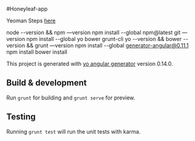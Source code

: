 #Honeyleaf-app

Yeoman Steps [here](http://yeoman.io/codelab/setup.html)

node --version && npm —version
npm install --global npm@latest
git —version
npm install --global yo bower grunt-cli
yo --version && bower --version && grunt —version
npm install --global generator-angular@0.11.1
npm install
bower install

This project is generated with [yo angular generator](https://github.com/yeoman/generator-angular)
version 0.14.0.

## Build & development

Run `grunt` for building and `grunt serve` for preview.

## Testing

Running `grunt test` will run the unit tests with karma.
